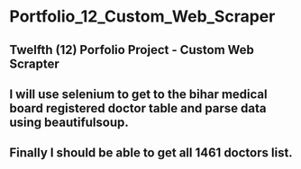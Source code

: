 # Portfolio_12_Custom_Web_Scraper

## Twelfth (12) Porfolio Project - Custom Web Scrapter

## I will use selenium to get to the bihar medical board registered doctor table and parse data using beautifulsoup.
## Finally I should be able to get all 1461 doctors list.

